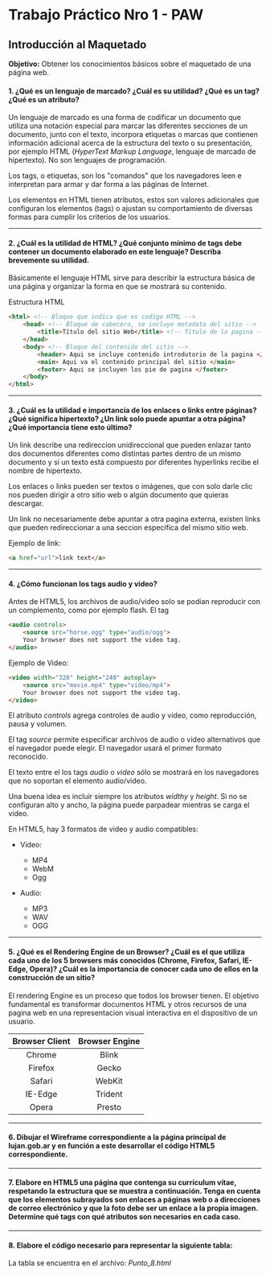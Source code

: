 # Trabajo Práctico Nro 1 - PAW
## Introducción al Maquetado

**Objetivo:** Obtener los conocimientos básicos sobre el maquetado de una página web. 


#### 1. ¿Qué es un lenguaje de marcado? ¿Cuál es su utilidad? ¿Qué es un tag? ¿Qué es un atributo?
Un lenguaje de marcado es una forma de codificar un documento que utiliza una notación especial para marcar las diferentes secciones de un documento, junto con el texto, incorpora etiquetas o marcas que contienen información adicional acerca de la estructura del texto o su presentación, por ejemplo HTML (*HyperText Markup Language*, lenguaje de marcado de hipertexto). No son lenguajes de programación.
<p>
Los tags, o etiquetas, son los "comandos" que los navegadores leen e interpretan para armar y dar forma a las páginas de Internet.
<p>
Los elementos en HTML tienen atributos, estos son valores adicionales que configuran los elementos (tags) o ajustan su comportamiento de diversas formas para cumplir los criterios de los usuarios.

* * *
#### 2. ¿Cuál es la utilidad de HTML? ¿Qué conjunto mínimo de tags debe contener un documento elaborado en este lenguaje? Describa brevemente su utilidad.
Básicamente el lenguaje HTML sirve para describir la estructura básica de una página y organizar la forma en que se mostrará su contenido.
<p>
Estructura HTML

```html
<html> <!-- Bloque que indica que es codigo HTML -->
    <head> <!-- Bloque de cabecera, se incluye metadata del sitio -->
        <title>Título del sitio Web</title> <!-- Titulo de la pagina -->
    </head>
    <body> <!-- Bloque del contenido del sitio -->
        <header> Aqui se incluye contenido introdutorio de la pagina </header>
        <main> Aqui va el contenido principal del sitio </main>
        <footer> Aqui se incluyen los pie de pagina </footer>
    </body>
</html>
```

* * *
#### 3. ¿Cuál es la utilidad e importancia de los enlaces o links entre páginas? ¿Qué significa hipertexto? ¿Un link solo puede apuntar a otra página? ¿Qué importancia tiene esto último?
Un link describe una redireccion unidireccional que pueden enlazar tanto dos documentos diferentes como distintas partes dentro de un mismo documento y si un texto está compuesto por diferentes hyperlinks recibe el nombre de hipertexto.
<p>
Los enlaces o links pueden ser textos o imágenes, que con solo darle clic nos pueden dirigir a otro sitio web o algún documento que quieras descargar.
<p> 
Un link no necesariamente debe apuntar a otra pagina externa, existen links que pueden redireccionar a una seccion especifica del mismo sitio web. 
<p>
Ejemplo de link:
    
```html
<a href="url">link text</a>
```

* * *
#### 4. ¿Cómo funcionan los tags audio y video?   
Antes de HTML5, los archivos de audio/video solo se podian reproducir con un complemento, como por ejemplo flash. El tag <audio> y <video> en HTML 5 especifican una forma estandar de incluir audio y video en una pagina web.
Ejemplo de Audio:
    
```html
<audio controls> 
    <source src="horse.ogg" type="audio/ogg">
    Your browser does not support the video tag.
</audio>
```

Ejemplo de Video:
    
```html
<video width="320" height="240" autoplay>
    <source src="movie.mp4" type="video/mp4">
    Your browser does not support the video tag.
</video>
```

El atributo *controls* agrega controles de audio y video, como reproducción, pausa y volumen.

El tag *source* permite especificar archivos de audio o video alternativos que el navegador puede elegir. El navegador usará el primer formato reconocido.

El texto entre el los tags *audio* o *video* sólo se mostrará en los navegadores que no soportan el elemento audio/video.

Una buena idea es incluir siempre los atributos *widthy* y *height*. Si no se configuran alto y ancho, la página puede parpadear mientras se carga el video.

En HTML5, hay 3 formatos de video y audio compatibles:

* Video:
    * MP4
    * WebM
    * Ogg

* Audio: 
    * MP3
    * WAV
    * OGG



* * *
#### 5. ¿Qué es el Rendering Engine de un Browser? ¿Cuál es el que utiliza cada uno de los 5 browsers más conocidos (Chrome, Firefox, Safari, IE-Edge, Opera)? ¿Cuál es la importancia de conocer cada uno de ellos en la construcción de un sitio?
El rendering Engine es un proceso que todos los browser tienen. El objetivo fundamental es transformar documentos HTML y otros recursos  de una pagina web en una representacion visual interactiva en el dispositivo de un usuario.
<br>

| Browser Client | Browser Engine |
| :---------: | :---------: |
| Chrome | Blink |
| Firefox | Gecko |
| Safari | WebKit |
| IE-Edge | Trident |
| Opera | Presto |



* * *
#### 6. Dibujar el Wireframe correspondiente a la página principal de lujan.gob.ar y en función a este desarrollar el código HTML5 correspondiente.


* * *
#### 7. Elabore en HTML5 una página que contenga su currículum vítae, respetando la estructura que se muestra a continuación. Tenga en cuenta que los elementos subrayados son enlaces a páginas web o a direcciones de correo electrónico y que la foto debe ser un enlace a la propia imagen. Determine qué tags con qué atributos son necesarios en cada caso.


* * *
#### 8. Elabore el código necesario para representar la siguiente tabla:
La tabla se encuentra en el archivo: *Punto_8.html*
